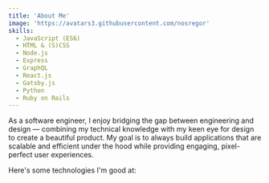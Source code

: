 ```yaml
---
title: 'About Me'
image: 'https://avatars3.githubusercontent.com/nosregor'
skills:
  - JavaScript (ES6)
  - HTML & (S)CSS
  - Node.js
  - Express
  - GraphQL
  - React.js
  - Gatsby.js
  - Python
  - Ruby on Rails
---
```


As a software engineer, I enjoy bridging the gap between engineering and design — combining my technical knowledge with my keen eye for design to create a beautiful product. My goal is to always build applications that are scalable and efficient under the hood while providing engaging, pixel-perfect user experiences.

Here's some technologies I'm good at:

